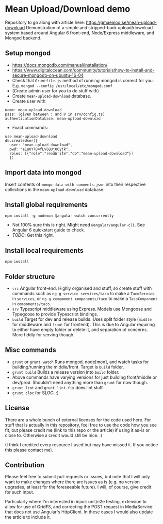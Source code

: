 Mean Upload/Download demo
===
Repository to go along with article here: https://gmaemoo.se/mean-upload-download
Demonstration of a simple and stripped-back upload/download system based around Angular 6 front-end, Node/Express middleware, and Mongod backend.

Setup mongod
---
- https://docs.mongodb.com/manual/installation/
- https://www.digitalocean.com/community/tutorials/how-to-install-and-secure-mongodb-on-ubuntu-16-04
- Check that `Gruntfile.js` method of running mongod is correct for you. E.g. `mongod --config /usr/local/etc/mongod.conf`
- (Create admin user for you to do stuff with)
- Create `mean-upload-download` database.
- Create user with:
```
name: mean-upload-download
pass: (given between : and @ in srv/config.ts)
authenticationDatabase: mean-upload-download
```
- Exact commands:
```
use mean-upload-download
db.createUser({
  user: "mean-upload-download",
  pwd: "a1uOY7B4fLV6QUj06yjk",
  roles: [{"role":"readWrite","db":"mean-upload-download"}]
  })
```

Import data into mongod
---
Insert contents of `mongo-data-with-comments.json` into their respective collections in the `mean-upload-download` database.

Install global requirements
---
`npm install -g nodemon @angular watch concurrently`
- Not 100% sure this is right. Might need `@angular/angular-cli`. See Angular 6 quickstart guide to check.
- *TODO*: Get this right.

Install local requirements
---
`npm install`

Folder structure
---
- `src` Angular front-end. Highly organised and stuff, so create stuff with commands such as `ng g service services/taco` to make a `TacoService` in `services`, or `ng g component components/taco` to make a `TacoComponent` in `components/taco`.
- `srv` Typescript middleware using Express. Models use Mongoose and Typegoose to provide Typescript bindings.
- `build` Target for dev and release builds. Uses split folder style (`middle` for middleware and `front` for frontend). This is due to Angular requiring to either have empty folder or delete it, and separation of concerns. More fiddly for serving though.

Misc commands
---
- `grunt` or `grunt watch` Runs mongod, node[mon], and watch tasks for building/running the middle/front. Target is `build` folder.
- `grunt build` Builds a release version into `build` folder.
- Above commands have varying versions for just building front/middle or dev/prod. Shouldn't need anything more than `grunt` for now though.
- `grunt lint` and `grunt lint-fix` does lint stuff.
- `grunt cloc` for SLOC. :)

License
---
There are a whole bunch of external licenses for the code used here. For stuff that is actually in this repository, feel free to use the code how you see fit, but please credit me (link to this repo or the article) if using it as-is or close to. Otherwise a credit would still be nice. :)

(I think I credited every resource I used but may have missed it. If you notice this please contact me).

Contribution
---
Please feel free to submit pull requests or issues, but note that I will only want to make changes where there are issues as is (e.g. no version upgrades, at least for the foreseeable future). I will, of course, give credit for such input.

Particularly where I'm interested in input: unit/e2e testing, extension to allow for use of GridFS, and correcting the POST request in MediaService that does not use Angular's HttpClient. In these cases I would also update the article to include it.
